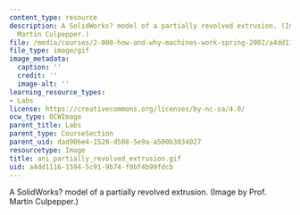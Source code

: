 ```yaml
---
content_type: resource
description: A SolidWorks? model of a partially revolved extrusion. (Image by Prof.
  Martin Culpepper.)
file: /media/courses/2-000-how-and-why-machines-work-spring-2002/a4dd111615945c919b74f0bf4b99fdcb_ani_partially_revolved_extrusion.gif
file_type: image/gif
image_metadata:
  caption: ''
  credit: ''
  image-alt: ''
learning_resource_types:
- Labs
license: https://creativecommons.org/licenses/by-nc-sa/4.0/
ocw_type: OCWImage
parent_title: Labs
parent_type: CourseSection
parent_uid: dad906e4-1520-d508-5e9a-a500b3834027
resourcetype: Image
title: ani_partially_revolved_extrusion.gif
uid: a4dd1116-1594-5c91-9b74-f0bf4b99fdcb
---
```

A SolidWorks? model of a partially revolved extrusion. (Image by Prof. Martin Culpepper.)